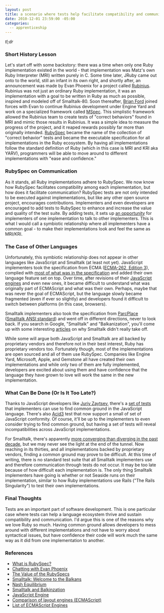 ```yaml
---
layout: post
title: a scenario where tests help facilitate compatibility and communication 
date: 2010-12-01 23:59:00 -05:00
categories:
  -- apprenticeship
---
```


*tl;dr*

### Short History Lesson

Let's start off with some backstory: there was a time when only one Ruby implementation existed in the world - that implementation was Matz's own Ruby Interpreter (MRI) written purely in C.  Some time later, JRuby came out onto to the world, still an infant in its own right, and shortly after, an announcement was made by Evan Phoenix for a project called [Rubinius](http://rubini.us/).  Rubinius was not just an ordinary Ruby implementation, it was an implementation with a goal to be written in Ruby as much as possible, inspired and modeled off of Smalltalk\-80.  Soon thereafter, [Brian Ford](http://github.com/brixen) joined forces with Evan to continue Rubinius development under Engine Yard and work on a specialized framework called [MSpec](http://github.com/rubyspec/mspec).  This simplistic framework allowed the Rubinius team to create tests of "correct behaviors" found in MRI and mimic those results in Rubinius.  It was a simple idea to measure the progress of the project, and it reaped rewards possibly far more than originally intended.  [RubySpec](http://rubyspec.org/) became the name of the collection of "correct behavior" tests and became the executable specification for all implementations in the Ruby ecosystem.  By having all implementations follow the standard definition of Ruby (which in this case is MRI and KRI aka YARV), programmers will be able to move around to different implementations with "ease and confidence."

### RubySpec on Communication

As it stands, all Ruby implementations adhere to RubySpec.  We now know how RubySpec facilitates compatibility among each implementation, but how does it facilitate communication?  RubySpec tests are not only intended to be executed against implementations, but like any other open source project, encourages contributions.  Implementers and even developers are encouraged to add tests to RubySpec to enhance and increase the value and quality of the test suite.  By adding tests, it sets up [an opportunity](http://groups.google.com/group/rubyspec/) for implementers of one implementation to talk to other implementers.  This is what I would call a symbiotic relationship where all implementers have a common goal \- to make their implementations look and feel the same as MRI/KRI.  

### The Case of Other Languages

Unfortunately, this symbiotic relationship does not appear in other languages like JavaScript and Smalltalk (at least not yet).  JavaScript implementers took the specification from ECMA ([ECMA\-262, Edition 3](http://www.ecma-international.org/publications/standards/Ecma-262-arch.htm)), complied with [most of what was in the specification](http://en.wikipedia.org/wiki/Comparison_of_layout_engines_(ECMAScript)) and added their own language feature set on top.  Over time, after revisions of their [JavaScript engines](http://en.wikipedia.org/wiki/JavaScript_engine) and even new ones, it became difficult to understand what was originally part of ECMAScript and what was their own.  Perhaps, maybe that was never the goal of ECMAScript, but the language slowly became fragmented (even if ever so slightly) and developers found it difficult to switch between platforms (in this case, browsers). 

Smalltalk implementers also took the specification from [ParcPlace](http://en.wikipedia.org/wiki/Parc_Place_Systems) ([Smalltalk ANSI standard](http://www.smalltalk.org/versions/ANSIStandardSmalltalk.html)) and went off in different directions, never to look back.  If you search in Google, "Smalltalk" and "Balkanization", you'll come up with some interesting [articles](http://www.threeriversinstitute.org/blog/?p=466) on why Smalltalk didn't really take off.

While some will argue both JavaScript and Smalltalk are all backed by proprietary vendors and therefore not in their best interest, Ruby has proprietary vendors too.  Fortunately though, most of the implementations are open sourced and all of them use RubySpec.  Companies like Engine Yard, Microsoft, Apple, and Gemstone all have created their own implementations and while only two of them are fully implemented, developers are excited about using them and have confidence that the language they have grown to love will work the same in the new implementation.

### What Can Be Done (Or Is It Too Late?)

Thanks to JavaScript developers like [Juriy Zaytsev](http://perfectionkills.com/), there's a [set of tests](http://kangax.github.com/cft/) that implementers can use to find common ground in the JavaScript language.  There's also [Acid3](http://acid3.acidtests.org/) test that now support a small of set of JavaScript conformity.  Of course, it'll be up to the implementers to even consider trying to find common ground, but having a set of tests will reveal incompatibilities across JavaScript implementations.

For Smalltalk, there's apparently [more converging than diverging in the past decade](http://www.threeriversinstitute.org/blog/?p=466), but we may never see the light at the end of the tunnel.  Now reaching in its thirties, and all implementations backed by proprietary vendors, finding a common ground may prove to be difficult.  At this time of writing, there is no standard test suite that all Smalltalk implementers use and therefore communication through tests do not occur.  It may be too late because of how difficult each implementation is.  The only thing Smalltalk implementers have going is whether or not Seaside runs on their implementation, similar to how Ruby implementations use Rails ("The Rails Singularity") to test their own implementations.  

### Final Thoughts

Tests are an important part of software development.  This is one particular case where tests can help a language ecosystem thrive and sustain compatibility and communication.  I'd argue this is one of the reasons why we love Ruby so much.  Having common ground allows developers to mess around with different implementations and not have to worry about syntactical issues, but have confidence their code will work much the same way as it did from one implementation to another. 

### References

* [What is RubySpec?](http://blog.brightredglow.com/2009/3/3/what-is-rubyspec)
* [Chatting with Evan Phoenix](http://www.akitaonrails.com/2008/02/11/chatting-with-evan-phoenix)
* [The Value of the RubySpecs](http://blog.emptyway.com/2008/04/27/the-value-of-the-rubyspecs/)
* [Smalltalk: Welcome to the Balkans](http://www.threeriversinstitute.org/blog/?p=466)
* [Nash Equilibrium](http://en.wikipedia.org/wiki/Nash_equilibrium)
* [Smalltalk and Balkinzation](http://www.jarober.com/blog/blogView?showComments=true&printTitle=Balkanization_and_Smalltalk&entry=3443331580)
* [JavaScript Engine](http://en.wikipedia.org/wiki/JavaScript_engine)
* [Comparison of layout engines (ECMAScript)](http://en.wikipedia.org/wiki/Comparison_of_layout_engines_(ECMAScript))
* [List of ECMAScript Engines](http://en.wikipedia.org/wiki/List_of_ECMAScript_engines)
